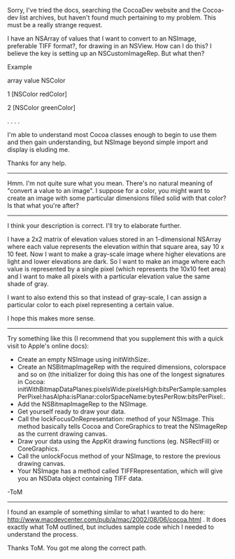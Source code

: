 

Sorry, I've tried the docs, searching the CocoaDev website and the Cocoa-dev list archives, but haven't found much pertaining to my problem. This must be a really strange request. 

I have an NSArray of values that I want to convert to an NSImage, preferable TIFF format?, for drawing in an NSView. How can I do this? I believe the key is setting up an NSCustomImageRep. But what then?

Example

array value   NSColor

1                 [NSColor redColor]

2                 [NSColor greenColor]

.
.
.
.


I'm able to understand most Cocoa classes enough to begin to use them and then gain understanding, but NSImage beyond simple import and display is eluding me.

Thanks for any help.

----

Hmm.  I'm not quite sure what you mean.  There's no natural meaning of "convert a value to an image".  I suppose for a color, you might want to create an image with some particular dimensions filled solid with that color?  Is that what you're after?

----

I think your description is correct. I'll try to elaborate further.

I have a 2x2 matrix of elevation values stored in an 1-dimensional NSArray where each value represents the elevation within that square area, say 10 x 10 feet. Now I want to make a gray-scale image where higher elevations are light and lower elevations are dark. So I want to make an image where each value is represented by a single pixel (which represents the 10x10 feet area) and I want to make all pixels with a particular elevation value the same shade of gray.

I want to also extend this so that instead of gray-scale, I can assign a particular color to each pixel representing a certain value.

I hope this makes more sense.

----

Try something like this (I recommend that you supplement this with a quick visit to Apple's online docs):


* Create an empty NSImage using     initWithSize:.
* Create an NSBitmapImageRep with the required dimensions, colorspace and so on (the initializer for doing this has one of the longest signatures in Cocoa:     initWithBitmapDataPlanes:pixelsWide:pixelsHigh:bitsPerSample:samplesPerPixel:hasAlpha:isPlanar:colorSpaceName:bytesPerRow:bitsPerPixel:.
* Add the NSBitmapImageRep to the NSImage.
* Get yourself ready to draw your data.
* Call the     lockFocusOnRepresentation: method of your NSImage. This method basically tells Cocoa and CoreGraphics to treat the NSImageRep as the current drawing canvas.
* Draw your data using the AppKit drawing functions (eg. NSRectFill) or CoreGraphics.
* Call the     unlockFocus method of your NSImage, to restore the previous drawing canvas.
* Your NSImage has a method called     TIFFRepresentation, which will give you an NSData object containing TIFF data.


-ToM

----
I found an example of something similar to what I wanted to do here: http://www.macdevcenter.com/pub/a/mac/2002/08/06/cocoa.html . It does exactly what ToM outlined, but includes sample code which I needed to understand the process.

Thanks ToM. You got me along the correct path.
